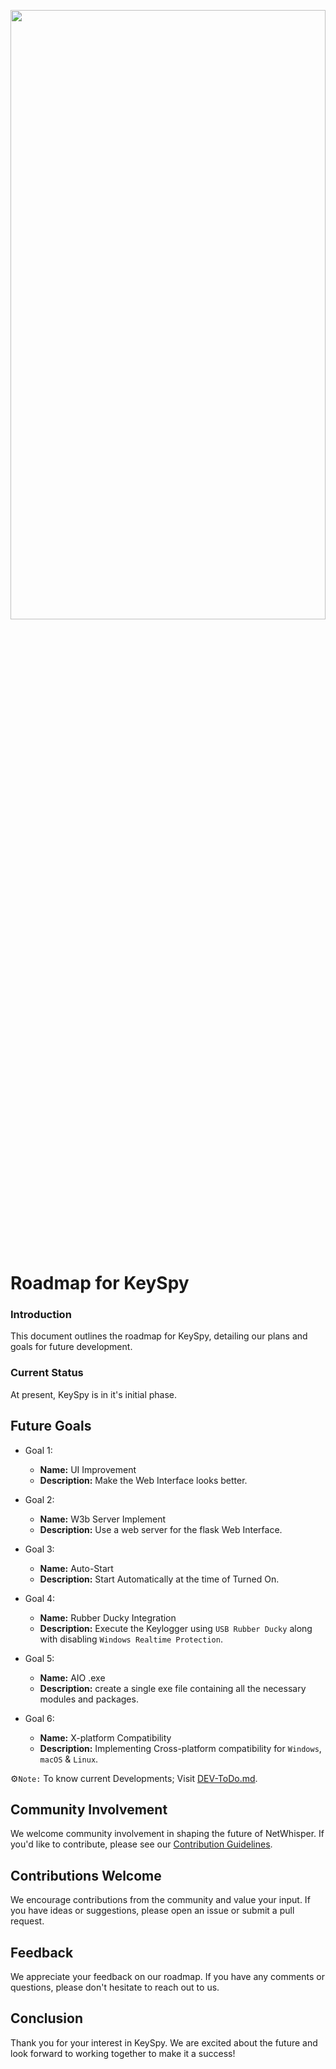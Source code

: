 <p align="center"><a href="https://github.com/3rr0r-505/KeySpy"><img alt="" src="https://github.com/3rr0r-505/KeySpy/blob/main/img/KeySpy-cover.png?raw=true"  height="50%" width="100%"/></a></p>

<p align="center"> 
<a href="https://www.python.org/"><img alt="" src="https://img.shields.io/badge/python-3.9%2B-brighten?logo=python&label=pyhton&color=blue"/></a>
&nbsp;
<a href="https://nodejs.org/en"><img alt="" src="https://img.shields.io/badge/Node.js-v16.4.0-339933?logo=node.js"/></a>
&nbsp;
<a href="https://www.mongodb.com/"><img alt="" src="https://img.shields.io/badge/MongoDB%20Atlas-v4.4.6-009441?logo=mongodb&logoColor=009441"/></a>
&nbsp;
<a href="https://www.microsoft.com/en-us/windows?r=1"><img alt="" src="https://img.shields.io/badge/OS-Windows-brighten?logo=windows&label=OS&labelColor=grey&color=blue"/></a><br>
</p>

# Roadmap for KeySpy

### Introduction
This document outlines the roadmap for KeySpy, detailing our plans and goals for future development.

### Current Status
At present, KeySpy is in it's initial phase.

## Future Goals
- Goal 1:
  - **Name:** UI Improvement
  - **Description:** Make the Web Interface looks better.
- Goal 2:
  - **Name:** W3b Server Implement
  - **Description:** Use a web server for the flask Web Interface.  

- Goal 3:
  - **Name:** Auto-Start 
  - **Description:** Start Automatically at the time of Turned On.

- Goal 4:
  - **Name:** Rubber Ducky Integration 
  - **Description:** Execute the Keylogger using `USB Rubber Ducky` along with disabling `Windows Realtime Protection`.

 - Goal 5:
   - **Name:** AIO .exe
   - **Description:** create a single exe file containing all the necessary modules and packages.
  
 - Goal 6:
   - **Name:** X-platform Compatibility
   - **Description:** Implementing Cross-platform compatibility for `Windows`, `macOS` & `Linux`.

⚙️`Note:` To know current Developments; Visit [DEV-ToDo.md](https://github.com/3rr0r-505/KeySpy/blob/main/D3V-ToDo.md). 
<!--## Upcoming Features
- [Feature 1]
  - Description: [Provide a brief description of the feature]

- [Feature 2]
  - Description: [Provide a brief description of the feature]

...

## Technical Improvements
- [Technical improvement 1]
  - Description: [Provide a brief description of the improvement]

- [Technical improvement 2]
  - Description: [Provide a brief description of the improvement]

...

## Bug Fixes
- [Bug 1]
  - Description: [Provide a brief description of the bug]
  - Target Fix Date: [Target date]

- [Bug 2]
  - Description: [Provide a brief description of the bug]
  - Target Fix Date: [Target date]

... -->

## Community Involvement
We welcome community involvement in shaping the future of NetWhisper. If you'd like to contribute, please see our [Contribution Guidelines](https://github.com/3rr0r-505/KeySpy/blob/main/CONTRIBUTING.md).

## Contributions Welcome
We encourage contributions from the community and value your input. If you have ideas or suggestions, please open an issue or submit a pull request.

## Feedback
We appreciate your feedback on our roadmap. If you have any comments or questions, please don't hesitate to reach out to us.

## Conclusion
Thank you for your interest in KeySpy. We are excited about the future and look forward to working together to make it a success!

